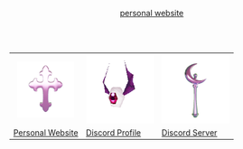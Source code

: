 <div align="center">

<a href="https://www.samueleamato.xyz">personal website</a>

</div>

<br>
<br>

<table align="center">
  <tr>
    <th><img src="images/spinning_cross.gif" alt="Animated GIF" width="100" height="100" /></th>
    <th><img src="images/eyebat.gif" alt="WebP Image 1" width="120" height="120" /></th>
    <th><img src="images/spinningsh.gif" alt="WebP Image 1" width="120" height="120" /></th>
  </tr>
  <tr>
    <td><a href="https://samueleamato.xyz/">Personal Website</a></td>
    <td><a href="https://discord.com/invite/JfArgNF5">Discord Profile</a></td>
    <td><a href="https://discord.com/invite/z7JXzJ2w">Discord Server</a></td>
  </tr>
</table>

